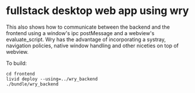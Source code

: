 # fullstack desktop web app using wry

This also shows how to communicate between the backend and the frontend using a window's ipc postMessage and a webview's evaluate_script.
Wry has the advantage of incorporating a systray, navigation policies, native window handling and other niceties on top of webview.

To build:
```
cd frontend
livid deploy --using=../wry_backend
./bundle/wry_backend
```